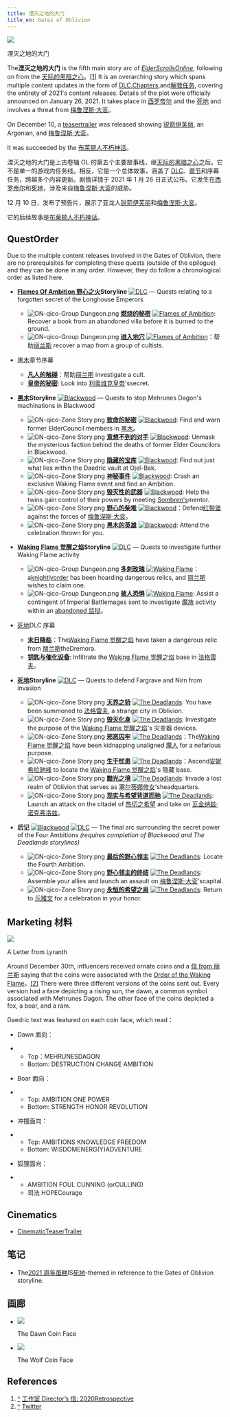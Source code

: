 ```yaml
---
title: 湮灭之地的大门
title_en: Gates of Oblivion
---
```


![](//images.uesp.net/thumb/f/fe/ON-trailer-Gates_of_Oblivion-Dagon.jpg)

<p class="text-gray-500 text-sm text-center">湮灭之地的大门</p>

The**湮灭之地的大门** is the fifth main story arc of _[ElderScrollsOnline](/wiki/Online:ESO "ESO")_, following on from
the [天际的黑暗之心](/quest/dark-heart-of-skyrim "天际的黑暗之心 (Dark Heart of Skyrim)")。[\[1\]](#cite_note-1) It is
an overarching story which spans multiple content updates in the form of
[DLC](/wiki/Online:DLC "DLC"),[Chapters](/wiki/Online:Chapters "Chapters"),and[解救任务](/quest/prologue-quests "序幕任务 (Prologue Quests)"),
covering the entirety of 2021's content releases. Details of the plot were officially announced on January 26, 2021. It
takes place in [西罗帝尔](/wiki/Online:Cyrodiil_(province) "西罗帝尔(province) (Cyrodiil (province))") and the
[死地](/location/the-deadlands "死地 (The Deadlands)") and involves a threat from
[梅鲁涅斯·大衮](/npc/mehrunes-dagon "梅鲁涅斯·大衮 (Mehrunes Dagon)")。

On December 10, a [teasertrailer](https://www.youtube.com/watch?v=qkWB-y7UcDw) was released showing
[锐箭伊芙丽](/npc/eveli-sharp-arrow "锐箭伊芙丽 (Eveli Sharp-Arrow)"), an Argonian, and
[梅鲁涅斯·大衮](/npc/mehrunes-dagon "梅鲁涅斯·大衮 (Mehrunes Dagon)")。

It was succeeded by the [布莱顿人不朽神话](/quest/legacy-of-the-bretons "布莱顿人不朽神话 (Legacy of the Bretons)")。

湮灭之地的大门是上古卷轴 OL
的第五个主要故事线，继[天际的黑暗之心](/quest/dark-heart-of-skyrim)之后。它不是单一的游戏内任务线。相反，它是一个总体故事，涵盖了
[DLC](/dlc)、[章节](/chapter)和序幕任务，跨越多个内容更新。剧情详情于 2021 年 1 月 26
日正式公布。它发生在[西罗帝尔](/location/cyrodiil)和[死地](/location/the-deadlands)，涉及来自[梅鲁涅斯·大衮](/npc/mehrunes-dagon)的威胁。

12 月 10 日，发布了预告片，展示了亚龙人[锐箭伊芙丽](/npc/eveli-sharp-arrow)和[梅鲁涅斯·大衮](/npc/mehrunes-dagon)。

它的后续故事是[布莱顿人不朽神话](/quest/legacy-of-the-bretons)。

## QuestOrder

Due to the multiple content releases involved in the Gates of Oblivion, there are no prerequisites for completing these
quests (outside of the epilogue) and they can be done in any order. However, they do follow a chronological order as
listed here.

- **[Flames Of Ambition 野心之火](/wiki/Online:Flames_of_Ambition "Flames Of Ambition 野心之火 (Flames of Ambition)")Storyline**
  [![DLC](//images.uesp.net/thumb/e/e7/ON-icon-Zone_DLC.png)](/wiki/Online:DLC "DLC") — Quests relating to a forgotten
  secret of the Longhouse Emperors

  - ![ON-qico-Group Dungeon.png](//images.uesp.net/thumb/7/7b/ON-qico-Group_Dungeon.png)
    **[燃烧的秘密](/quest/burning-secrets "燃烧的秘密 (Burning Secrets)")**
    [![Flames of Ambition](//images.uesp.net/thumb/c/c8/ON-icon-Dungeon_DLC.png)](/wiki/Online:Flames_of_Ambition "Flames Of Ambition 野心之火 (Flames of Ambition)"):
    Recover a book from an abandoned villa before it is burned to the ground.
  - ![ON-qico-Group Dungeon.png](//images.uesp.net/thumb/7/7b/ON-qico-Group_Dungeon.png)
    **[进入地穴](/quest/into-the-deep "进入地穴 (Into the Deep)")**
    [![Flames of Ambition](//images.uesp.net/thumb/c/c8/ON-icon-Dungeon_DLC.png)](/wiki/Online:Flames_of_Ambition "Flames Of Ambition 野心之火 (Flames of Ambition)")：帮助[丽兰斯](/npc/lyranth "丽兰斯 (Lyranth)")
    recover a map from a group of cultists.

* [黑木](/wiki/Online:Blackwood_(Chapter) "黑木（章节） (Blackwood (Chapter))")章节序幕

  - **[凡人的触碰](/quest/a-mortal-27s-touch "凡人的触碰 (A Mortal's Touch)")**：帮助[丽兰斯](/npc/lyranth "丽兰斯 (Lyranth)")
    investigate a cult.
  - **[皇帝的秘密](/quest/the-emperor-27s-secret "皇帝的秘密 (The Emperor's Secret)")**: Look into
    [利奥维克皇帝](/npc/emperor-leovic "利奥维克皇帝 (Emperor Leovic)")'ssecret.

- **[黑木](/wiki/Online:Blackwood_(Chapter) "黑木（章节） (Blackwood (Chapter))")Storyline**
  [![Blackwood](//images.uesp.net/thumb/e/ec/ON-icon-Blackwood_02.png)](/wiki/Online:Blackwood_(Chapter) "黑木 (Blackwood)")
  — Quests to stop Mehrunes Dagon's machinations in Blackwood

  - ![ON-qico-Zone Story.png](//images.uesp.net/thumb/b/b4/ON-qico-Zone_Story.png)
    **[致命的秘密](/quest/a-deadly-secret "致命的秘密 (A Deadly Secret)")**
    [![Blackwood](//images.uesp.net/thumb/e/ec/ON-icon-Blackwood_02.png)](/wiki/Online:Blackwood_(Chapter) "黑木 (Blackwood)"):
    Find and warn former ElderCouncil members in [黑木](/location/blackwood "黑木 (Blackwood)")。
  - ![ON-qico-Zone Story.png](//images.uesp.net/thumb/b/b4/ON-qico-Zone_Story.png)
    **[意想不到的对手](/quest/an-unexpected-adversary "意想不到的对手 (An Unexpected Adversary)")**
    [![Blackwood](//images.uesp.net/thumb/e/ec/ON-icon-Blackwood_02.png)](/wiki/Online:Blackwood_(Chapter) "黑木 (Blackwood)"):
    Unmask the mysterious faction behind the deaths of former Elder Councilors in Blackwood.
  - ![ON-qico-Zone Story.png](//images.uesp.net/thumb/b/b4/ON-qico-Zone_Story.png)
    **[隐藏的宝库](/quest/a-hidden-vault "隐藏的宝库 (A Hidden Vault)")**
    [![Blackwood](//images.uesp.net/thumb/e/ec/ON-icon-Blackwood_02.png)](/wiki/Online:Blackwood_(Chapter) "黑木 (Blackwood)"):
    Find out just what lies within the Daedric vault at Ojel-Bak.
  - ![ON-qico-Zone Story.png](//images.uesp.net/thumb/b/b4/ON-qico-Zone_Story.png)
    **[神秘事件](/quest/a-mysterious-event "神秘事件 (A Mysterious Event)")**
    [![Blackwood](//images.uesp.net/thumb/e/ec/ON-icon-Blackwood_02.png)](/wiki/Online:Blackwood_(Chapter) "黑木 (Blackwood)"):
    Crash an exclusive Waking Flame event and find an Ambition.
  - ![ON-qico-Zone Story.png](//images.uesp.net/thumb/b/b4/ON-qico-Zone_Story.png)
    **[毁灭性的武器](/quest/weapons-of-destruction "毁灭性的武器 (Weapons of Destruction)")**
    [![Blackwood](//images.uesp.net/thumb/e/ec/ON-icon-Blackwood_02.png)](/wiki/Online:Blackwood_(Chapter) "黑木 (Blackwood)"):
    Help the twins gain control of their powers by meeting [Sombren's](/npc/sombren "桑布伦 (Sombren)")mentor.
  - ![ON-qico-Zone Story.png](//images.uesp.net/thumb/b/b4/ON-qico-Zone_Story.png)
    **[野心的柴堆](/quest/pyre-of-ambition "野心的柴堆 (Pyre of Ambition)")**
    [![Blackwood](//images.uesp.net/thumb/e/ec/ON-icon-Blackwood_02.png)](/wiki/Online:Blackwood_(Chapter) "黑木 (Blackwood)")：Defend[红鬃堡](/location/fort-redmane "红鬃堡 (Fort Redmane)")
    against the forces of [梅鲁涅斯·大衮](/npc/mehrunes-dagon "梅鲁涅斯·大衮 (Mehrunes Dagon)")。
  - ![ON-qico-Zone Story.png](//images.uesp.net/thumb/b/b4/ON-qico-Zone_Story.png)
    **[黑木的英雄](/quest/heroes-of-blackwood "黑木的英雄 (Heroes of Blackwood)")**
    [![Blackwood](//images.uesp.net/thumb/e/ec/ON-icon-Blackwood_02.png)](/wiki/Online:Blackwood_(Chapter) "黑木 (Blackwood)"):
    Attend the celebration thrown for you.

* **[Waking Flame 觉醒之焰](/wiki/Online:Waking_Flame "Waking Flame 觉醒之焰 (Waking Flame)")Storyline**
  [![DLC](//images.uesp.net/thumb/e/e7/ON-icon-Zone_DLC.png)](/wiki/Online:DLC "DLC") — Quests to investigate further
  Waking Flame activity

  - ![ON-qico-Group Dungeon.png](//images.uesp.net/thumb/7/7b/ON-qico-Group_Dungeon.png)
    **[多刺玫瑰](/quest/a-rose-of-many-thorns "多刺玫瑰 (A Rose of Many Thorns)")**
    [![Waking Flame](//images.uesp.net/thumb/c/c8/ON-icon-Dungeon_DLC.png)](/wiki/Online:Waking_Flame "Waking Flame 觉醒之焰 (Waking Flame)")：a[knightlyorder](/faction/knights-of-the-silver-rose "银玫瑰骑士团 (Knights of the Silver Rose)")
    has been hoarding dangerous relics, and [丽兰斯](/npc/lyranth "丽兰斯 (Lyranth)") wishes to claim one.
  - ![ON-qico-Group Dungeon.png](//images.uesp.net/thumb/7/7b/ON-qico-Group_Dungeon.png)
    **[骇人恐惧](/quest/quaking-dread "骇人恐惧 (Quaking Dread)")**
    [![Waking Flame](//images.uesp.net/thumb/c/c8/ON-icon-Dungeon_DLC.png)](/wiki/Online:Waking_Flame "Waking Flame 觉醒之焰 (Waking Flame)"):
    Assist a contingent of Imperial Battlemages sent to investigate [魔族](/wiki/Online:Daedra "魔族 (Daedra)") activity
    within an [abandoned 监狱](/location/the-dread-cellar "恐惧地牢 (The Dread Cellar)")。

- [死地](/wiki/Online:The_Deadlands_(DLC) "The死地(DLC) (The Deadlands (DLC))")DLC 序幕

  - **[末日降临](/quest/an-apocalyptic-situation "末日降临 (An Apocalyptic Situation)")**：The[Waking Flame 觉醒之焰](/faction/order-of-the-waking-flame "Order of the Waking Flame")
    have taken a dangerous relic from [丽兰斯](/npc/lyranth "丽兰斯 (Lyranth)")theDremora.
  - **[钥匙与催化设备](/quest/the-key-and-the-cataclyst "钥匙与催化设备 (The Key and the Cataclyst)")**: Infiltrate the
    [Waking Flame 觉醒之焰](/faction/order-of-the-waking-flame "Order of the Waking Flame") base in
    [法格雷夫](/location/fargrave "法格雷夫 (Fargrave)")。

* **[死地](/wiki/Online:The_Deadlands_(DLC) "The死地(DLC) (The Deadlands (DLC))")Storyline**
  [![DLC](//images.uesp.net/thumb/e/e7/ON-icon-Zone_DLC.png)](/wiki/Online:DLC "DLC") — Quests to defend Fargrave and
  Nirn from invasion

  - ![ON-qico-Zone Story.png](//images.uesp.net/thumb/b/b4/ON-qico-Zone_Story.png)
    **[天界之轿](/quest/the-celestial-palanquin "天界之轿 (The Celestial Palanquin)")**
    [![The Deadlands](//images.uesp.net/thumb/5/52/ON-icon-heraldry-Architecture_Daedric.png)](/wiki/Online:The_Deadlands_(DLC) "死地 (The Deadlands)"):
    You have been summoned to [法格雷夫](/location/fargrave "法格雷夫 (Fargrave)"), a strange city in Oblivion.
  - ![ON-qico-Zone Story.png](//images.uesp.net/thumb/b/b4/ON-qico-Zone_Story.png)
    **[毁灭化身](/quest/destruction-incarnate "毁灭化身 (Destruction Incarnate)")**
    [![The Deadlands](//images.uesp.net/thumb/5/52/ON-icon-heraldry-Architecture_Daedric.png)](/wiki/Online:The_Deadlands_(DLC) "死地 (The Deadlands)"):
    Investigate the purpose of the
    [Waking Flame 觉醒之焰](/faction/order-of-the-waking-flame "Order of the Waking Flame")'s 灾变器 devices.
  - ![ON-qico-Zone Story.png](//images.uesp.net/thumb/b/b4/ON-qico-Zone_Story.png)
    **[邪恶囚牢](/quest/the-durance-vile "邪恶囚牢 (The Durance Vile)")**
    [![The Deadlands](//images.uesp.net/thumb/5/52/ON-icon-heraldry-Architecture_Daedric.png)](/wiki/Online:The_Deadlands_(DLC) "死地 (The Deadlands)")：The[Waking Flame 觉醒之焰](/faction/order-of-the-waking-flame "Order of the Waking Flame")
    have been kidnapping unaligned [魔人](/race/dremora "魔人 (Dremora)") for a nefarious purpose.
  - ![ON-qico-Zone Story.png](//images.uesp.net/thumb/b/b4/ON-qico-Zone_Story.png)
    **[生于忧患](/quest/born-of-grief "生于忧患 (Born of Grief)")**
    [![The Deadlands](//images.uesp.net/thumb/5/52/ON-icon-heraldry-Architecture_Daedric.png)](/wiki/Online:The_Deadlands_(DLC) "死地 (The Deadlands)")：Ascend[安妮希拉驰峰](/location/annihilarch-27s-summit "安妮希拉驰峰 (Annihilarch's Summit)")
    to locate the [Waking Flame 觉醒之焰](/faction/order-of-the-waking-flame "Order of the Waking Flame")'s 隐藏 base.
  - ![ON-qico-Zone Story.png](//images.uesp.net/thumb/b/b4/ON-qico-Zone_Story.png)
    **[黯光之境](/quest/deadlight "黯光之境(quest) (Deadlight (quest))")**
    [![The Deadlands](//images.uesp.net/thumb/5/52/ON-icon-heraldry-Architecture_Daedric.png)](/wiki/Online:The_Deadlands_(DLC) "死地 (The Deadlands)"):
    Invade a lost realm of Oblivion that serves as
    [塞尔蒂娜修女](/npc/sister-celdina "塞尔蒂娜修女 (Sister Celdina)")'sheadquarters.
  - ![ON-qico-Zone Story.png](//images.uesp.net/thumb/b/b4/ON-qico-Zone_Story.png)
    **[现实与希望背道而驰](/quest/against-all-hope "现实与希望背道而驰 (Against All Hope)")**
    [![The Deadlands](//images.uesp.net/thumb/5/52/ON-icon-heraldry-Architecture_Daedric.png)](/wiki/Online:The_Deadlands_(DLC) "死地 (The Deadlands)"):
    Launch an attack on the citadel of [热切之希望](/location/ardent-hope "热切之希望 (Ardent Hope)") and take on
    [瓦金纳兹·诺克弗洛兹](/npc/valkynaz-nokvroz "瓦金纳兹·诺克弗洛兹 (Valkynaz Nokvroz)")。

- **后记**
  [![Blackwood](//images.uesp.net/thumb/e/ec/ON-icon-Blackwood_02.png)](/wiki/Online:Blackwood_(Chapter) "黑木 (Blackwood)")
  [![DLC](//images.uesp.net/thumb/e/e7/ON-icon-Zone_DLC.png)](/wiki/Online:DLC "DLC") — The final arc surrounding the
  secret power of the Four Ambitions _(requires completion of Blackwood and The Deadlands storylines)_

  - ![ON-qico-Zone Story.png](//images.uesp.net/thumb/b/b4/ON-qico-Zone_Story.png)
    **[最后的野心领主](/quest/the-last-ambition "最后的野心领主 (The Last Ambition)")**
    [![The Deadlands](//images.uesp.net/thumb/5/52/ON-icon-heraldry-Architecture_Daedric.png)](/wiki/Online:The_Deadlands_(DLC) "死地 (The Deadlands)"):
    Locate the Fourth Ambition.
  - ![ON-qico-Zone Story.png](//images.uesp.net/thumb/b/b4/ON-qico-Zone_Story.png)
    **[野心领主的终结](/quest/ambition-27s-end "野心领主的终结 (Ambition's End)")**
    [![The Deadlands](//images.uesp.net/thumb/5/52/ON-icon-heraldry-Architecture_Daedric.png)](/wiki/Online:The_Deadlands_(DLC) "死地 (The Deadlands)"):
    Assemble your allies and launch an assault on
    [梅鲁涅斯·大衮](/npc/mehrunes-dagon "梅鲁涅斯·大衮 (Mehrunes Dagon)")'scapital.
  - ![ON-qico-Zone Story.png](//images.uesp.net/thumb/b/b4/ON-qico-Zone_Story.png)
    **[永恒的希望之泉](/quest/hope-springs-eternal "永恒的希望之泉 (Hope Springs Eternal)")**
    [![The Deadlands](//images.uesp.net/thumb/5/52/ON-icon-heraldry-Architecture_Daedric.png)](/wiki/Online:The_Deadlands_(DLC) "死地 (The Deadlands)"):
    Return to [乐雅文](/location/leyawiin "乐雅文 (Leyawiin)") for a celebration in your honor.

## Marketing 材料

![](//images.uesp.net/thumb/2/2b/ON-prerelease-Letter_from_Lyranth.jpg)

<p class="text-gray-500 text-sm text-center">A Letter from Lyranth</p>

Around December 30th, influencers received ornate coins and a
[信 from 丽兰斯](/book/letter-from-lyranth "信from丽兰斯 (Letter from Lyranth)") saying that the coins were associated
with the
[Order of the Waking Flame](/faction/order-of-the-waking-flame "Order of the Waking Flame")。[\[2\]](#cite_note-2) There
were three different versions of the coins sent out. Every version had a face depicting a rising sun, the dawn, a common
symbol associated with Mehrunes Dagon. The other face of the coins depicted a fox, a boar, and a ram.

Daedric text was featured on each coin face, which read：

- Dawn 面向：

*
  - Top：MEHRUNESDAGON
  - Bottom: DESTRUCTION CHANGE AMBITION

- Boar 面向：

*
  - Top: AMBITION ONE POWER
  - Bottom: STRENGTH HONOR REVOLUTION

- 冲撞面向：

*
  - Top: AMBITIONS KNOWLEDGE FREEDOM
  - Bottom: WISDOMENERG(Y)ADVENTURE

- 狐狸面向：

*
  - AMBITION FOUL CUNNING (orCULLING)
  - 司法 HOPECourage

## Cinematics

- [CinematicTeaserTrailer](https://www.youtube.com/watch?v=qkWB-y7UcDw)

## 笔记

- The[2021 周年蛋糕](/wiki/Online:Jubilee_Cake_2021 "2021周年蛋糕 (Jubilee Cake 2021)")IS[死地](/wiki/Online:Deadlands "死地 (Deadlands)")-themed
  in reference to the Gates of Oblivion storyline.

## 画廊

- ![](//images.uesp.net/thumb/c/c4/ON-prerelease-Gates_of_Oblivion_Coin_Dawn_Face.jpg)

  The Dawn Coin Face

- ![](//images.uesp.net/thumb/3/3e/ON-prerelease-Gates_of_Oblivion_Coin_Wolf_Face.jpg)

  The Wolf Coin Face

## References

1. [^](#cite_ref-1) [工作室 Director’s 信: 2020Retrospective](https://www.elderscrollsonline.com/en-us/news/post/59387)
2. [^](#cite_ref-2) [Twitter](https://twitter.com/Ninja_614/status/1344394353872162817)
